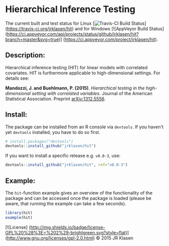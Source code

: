 # Hierarchical Inference Testing

The current built and test status for Linux 
[![Travis-CI Build Status](https://travis-ci.org/jrklasen/hit.png?branch=master)]
(https://travis-ci.org/jrklasen/hit) and for Windows 
[![AppVeyor Build Status]
  (https://ci.appveyor.com/api/projects/status/github/jrklasen/hit?branch=master&svg=true)]
(https://ci.appveyor.com/project/jrklasen/hit).

## Description:
Hierarchical inference testing (HIT) for linear models with correlated covariates. 
HIT is furthermore applicable to high-dimensional settings. For details see:

**Mandozzi, J. and Buehlmann, P. (2015)**. *Hierarchical testing in the high-dimensional 
setting with correlated variables*. Journal of the American Statistical Association. 
Preprint [arXiv:1312.5556](http://arxiv.org/abs/1312.5556).

## Install:

The package can be installed from an R console via `devtools`. If you haven't yet 
`devtools` installed, you have to do so first.

```R
# install.packages("devtools")
devtools::install_github("jrklasen/hit")
```

If you want to install a specific release e.g. `v0.0-3`, use: 

```R
devtools::install_github("jrklasen/hit", ref="v0.0-3")
```

## Example:

The `hit`-function example gives an overview of the functionality of the package 
and can be accessed once the package is loaded (please be aware, that running the 
example can take a few seconds).

```R
library(hit)
example(hit)
```

[![License]
  (http://img.shields.io/badge/license-GPL%20%28%3E=%202%29-brightgreen.svg?style=flat)]
(http://www.gnu.org/licenses/gpl-2.0.html)
&copy; 2015 JR Klasen
